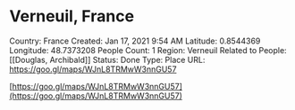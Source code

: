 # Verneuil, France

Country: France
Created: Jan 17, 2021 9:54 AM
Latitude: 0.8544369
Longitude: 48.7373208
People Count: 1
Region: Verneuil
Related to People: [[Douglas, Archibald]]
Status: Done
Type: Place
URL: https://goo.gl/maps/WJnL8TRMwW3nnGU57

[https://goo.gl/maps/WJnL8TRMwW3nnGU57](https://goo.gl/maps/WJnL8TRMwW3nnGU57)